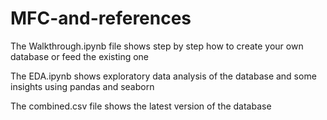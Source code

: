 # MFC-and-references
The Walkthrough.ipynb file shows step by step how to create your own database or feed the existing one

The EDA.ipynb shows exploratory data analysis of the database and some insights using pandas and seaborn

The combined.csv file shows the latest version of the database
